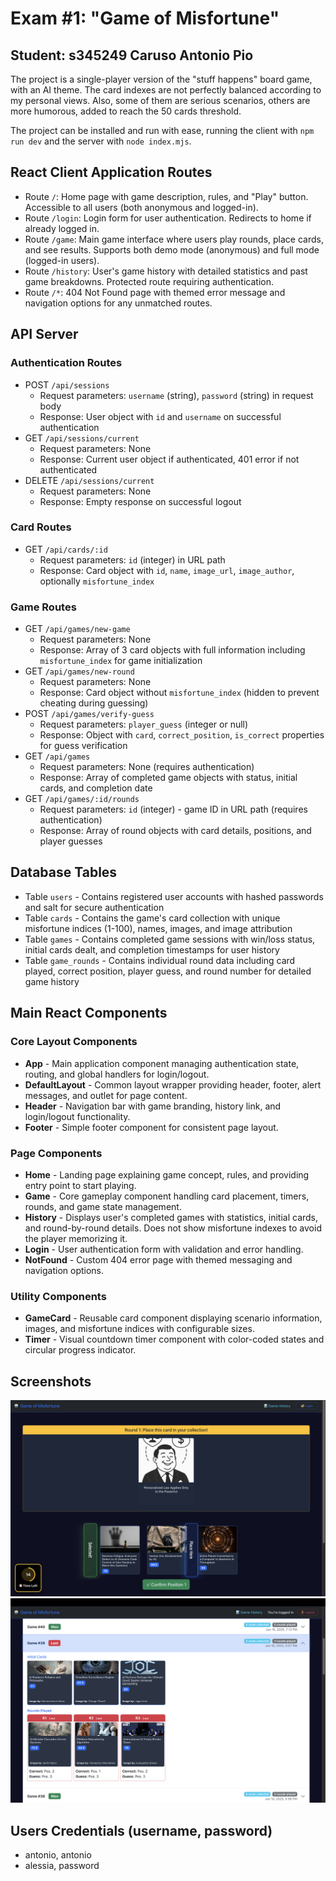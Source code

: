 # Exam #1: "Game of Misfortune"

## Student: s345249 Caruso Antonio Pio

The project is a single-player version of the "stuff happens" board game, with an AI theme. The card indexes are not perfectly balanced according to my personal views. Also, some of them are serious scenarios, others are more humorous, added to reach the 50 cards threshold.

The project can be installed and run with ease, running the client with `npm run dev` and the server with `node index.mjs`.

## React Client Application Routes

- Route `/`: Home page with game description, rules, and "Play" button. Accessible to all users (both anonymous and logged-in).
- Route `/login`: Login form for user authentication. Redirects to home if already logged in.
- Route `/game`: Main game interface where users play rounds, place cards, and see results. Supports both demo mode (anonymous) and full mode (logged-in users).
- Route `/history`: User's game history with detailed statistics and past game breakdowns. Protected route requiring authentication.
- Route `/*`: 404 Not Found page with themed error message and navigation options for any unmatched routes.

## API Server

### Authentication Routes

- POST `/api/sessions`
  - Request parameters: `username` (string), `password` (string) in request body
  - Response: User object with `id` and `username` on successful authentication
- GET `/api/sessions/current`
  - Request parameters: None
  - Response: Current user object if authenticated, 401 error if not authenticated
- DELETE `/api/sessions/current`
  - Request parameters: None
  - Response: Empty response on successful logout

### Card Routes

- GET `/api/cards/:id`
  - Request parameters: `id` (integer) in URL path
  - Response: Card object with `id`, `name`, `image_url`, `image_author`, optionally `misfortune_index`

### Game Routes

- GET `/api/games/new-game`
  - Request parameters: None
  - Response: Array of 3 card objects with full information including `misfortune_index` for game initialization
- GET `/api/games/new-round`
  - Request parameters: None
  - Response: Card object without `misfortune_index` (hidden to prevent cheating during guessing)
- POST `/api/games/verify-guess`
  - Request parameters: `player_guess` (integer or null)
  - Response: Object with `card`, `correct_position`, `is_correct` properties for guess verification
- GET `/api/games`
  - Request parameters: None (requires authentication)
  - Response: Array of completed game objects with status, initial cards, and completion date
- GET `/api/games/:id/rounds`
  - Request parameters: `id` (integer) - game ID in URL path (requires authentication)
  - Response: Array of round objects with card details, positions, and player guesses

## Database Tables

- Table `users` - Contains registered user accounts with hashed passwords and salt for secure authentication
- Table `cards` - Contains the game's card collection with unique misfortune indices (1-100), names, images, and image attribution
- Table `games` - Contains completed game sessions with win/loss status, initial cards dealt, and completion timestamps for user history
- Table `game_rounds` - Contains individual round data including card played, correct position, player guess, and round number for detailed game history

## Main React Components

### Core Layout Components

- **App** - Main application component managing authentication state, routing, and global handlers for login/logout.
- **DefaultLayout** - Common layout wrapper providing header, footer, alert messages, and outlet for page content.
- **Header** - Navigation bar with game branding, history link, and login/logout functionality.
- **Footer** - Simple footer component for consistent page layout.

### Page Components

- **Home** - Landing page explaining game concept, rules, and providing entry point to start playing.
- **Game** - Core gameplay component handling card placement, timers, rounds, and game state management.
- **History** - Displays user's completed games with statistics, initial cards, and round-by-round details. Does not show misfortune indexes to avoid the player memorizing it.
- **Login** - User authentication form with validation and error handling.
- **NotFound** - Custom 404 error page with themed messaging and navigation options.

### Utility Components

- **GameCard** - Reusable card component displaying scenario information, images, and misfortune indices with configurable sizes.
- **Timer** - Visual countdown timer component with color-coded states and circular progress indicator.

## Screenshots

![alt text](screenshots/gameplay.png)
![alt text](screenshots/history.png)

## Users Credentials (username, password)

- antonio, antonio
- alessia, password
